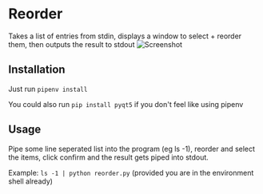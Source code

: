 # Reorder
Takes a list of entries from stdin, displays a window to select + reorder them, then outputs the result to stdout
![Screenshot](https://i.imgur.com/e42dfVL.png)

## Installation
Just run ```pipenv install```

You could also run ```pip install pyqt5``` if you don't feel like using pipenv

## Usage
Pipe some line seperated list into the program (eg ls -1), reorder and select the items, click confirm and the result gets piped into stdout.

Example:
```ls -1 | python reorder.py```
(provided you are in the environment shell already)
